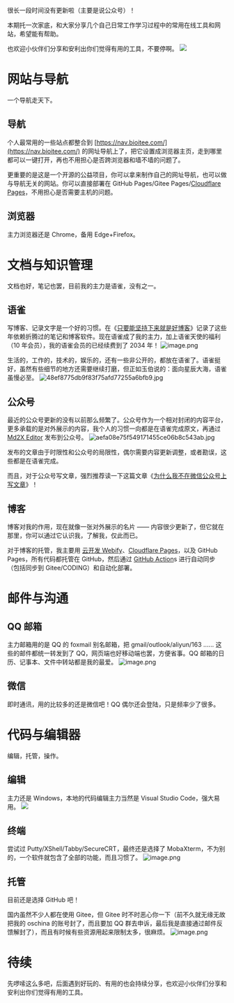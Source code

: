 很长一段时间没有更新啦（主要是说公众号）！

本期托一次家底，和大家分享几个自己日常工作学习过程中的常用在线工具和网站，希望能有帮助。

也欢迎小伙伴们分享和安利出你们觉得有用的工具，不要停啊。
![](https://cdn.nlark.com/yuque/0/2020/png/126032/1591582420203-5877fd47-1b4f-46fb-93ed-c176676bb51d.png?x-oss-process=image%2Fresize%2Cw_576%2Climit_0#from=url&id=B7oxX&originHeight=575&originWidth=576&originalType=binary&ratio=1&rotation=0&showTitle=false&status=done&style=none&title=)

# 网站与导航

一个导航走天下。

## 导航

个人最常用的一些站点都整合到 [https://nav.bioitee.com/](https://nav.bioitee.com/) 的网址导航上了，把它设置成浏览器主页，走到哪里都可以一键打开，再也不用担心是否跨浏览器和墙不墙的问题了。

更重要的是这是一个开源的公益项目，你可以拿来制作自己的网址导航，也可以做与导航无关的网站。你可以直接部署在 GitHub Pages/Gitee Pages/[Cloudflare Pages](https://pages.cloudflare.com/)，不用担心是否需要主机的问题。

## 浏览器

主力浏览器还是 Chrome，备用 Edge+Firefox。

# 文档与知识管理

文档也好，笔记也罢，目前我的主力是语雀，没有之一。

## 语雀

写博客、记录文字是一个好的习惯。在《[只要能坚持下来就是好博客](https://www.yuque.com/shenweiyan/mind/focus-on-writing?view=doc_embed)》记录了这些年依赖折腾过的笔记和博客软件。现在语雀成了我的主力，加上语雀天使的福利（10 年会员），我的语雀会员的已经续费到了 2034 年！
![image.png](https://cdn.nlark.com/yuque/0/2022/png/126032/1642660170771-679f1b64-6582-4878-88ce-a96f4d68c597.png#clientId=ud0e93cab-3edc-4&from=paste&height=867&id=uf19352bd&originHeight=867&originWidth=1036&originalType=binary&ratio=1&rotation=0&showTitle=false&size=140139&status=done&style=none&taskId=u6aebf5ba-894e-4a28-a632-cb0c4639116&title=&width=1036)

生活的，工作的，技术的，娱乐的，还有一些非公开的，都放在语雀了。语雀挺好，虽然有些细节的地方还需要继续打磨，但正如玉伯说的：面向星辰大海，语雀虽慢必至。
![48ef8775db9f83f75afd77255a6bfb9.jpg](https://cdn.nlark.com/yuque/0/2022/jpeg/126032/1642656989143-cf651022-66e5-48fe-806a-2e7533738eaa.jpeg#clientId=ua1f5fe51-3edd-4&from=paste&height=1055&id=u1f801c8f&originHeight=1055&originWidth=1080&originalType=binary&ratio=1&rotation=0&showTitle=false&size=84292&status=done&style=none&taskId=u36c4950f-6304-406f-bb44-45c60cf5167&title=&width=1080)

## 公众号

最近的公众号更新的没有以前那么频繁了。公众号作为一个相对封闭的内容平台，更多承载的是对外展示的内容，我个人的习惯一向都是在语雀完成原文，再通过 [Md2X Editor](https://mdx.bioitee.com/) 发布到公众号。
![aefa08e75f549171455ce06b8c543ab.jpg](https://cdn.nlark.com/yuque/0/2022/jpeg/126032/1642660411112-34f4d360-f7a7-434b-bc4c-d4e441b4d790.jpeg#clientId=ud0e93cab-3edc-4&from=paste&height=1137&id=u72645f53&originHeight=1137&originWidth=1080&originalType=binary&ratio=1&rotation=0&showTitle=false&size=80313&status=done&style=none&taskId=uf089ab19-6866-474b-b1e7-efe96d2e09c&title=&width=1080)

发布的文章由于时限性和公众号的局限性，偶尔需要内容更新调整，或者勘误，这些都是在语雀完成。

而且，对于公众号写文章，强烈推荐读一下这篇文章《[为什么我不在微信公众号上写文章](https://www.yuque.com/shenweiyan/articles/qw325a?view=doc_embed)》！

## 博客

博客对我的作用，现在就像一张对外展示的名片 —— 内容很少更新了，但它就在那里，你可以通过它认识我，了解我，仅此而已。

对于博客的托管，我主要用 [云开发 Webify](https://webify.cloudbase.net/)、[Cloudflare Pages](https://pages.cloudflare.com/)，以及 GitHub Pages，所有代码都托管在 GitHub，然后通过 [GitHub Action](https://github.com/actions)s 进行自动同步（包括同步到 Gitee/CODING）和自动化部署。

# 邮件与沟通

## QQ 邮箱

主力邮箱用的是 QQ 的 foxmail 别名邮箱，把 gmail/outlook/aliyun/163 ...... 这些的邮件都统一转发到了 QQ，网页端也好移动端也罢，方便省事。QQ 邮箱的日历、记事本、文件中转站都是我的最爱。
![image.png](https://cdn.nlark.com/yuque/0/2022/png/126032/1642659641657-30cf9c29-191c-4ec2-b1a1-9ddec97a2132.png#clientId=ua1f5fe51-3edd-4&from=paste&height=747&id=u40d32398&originHeight=747&originWidth=1305&originalType=binary&ratio=1&rotation=0&showTitle=false&size=84910&status=done&style=none&taskId=u8a8fe720-dbf4-41d6-a58d-33afc6871df&title=&width=1305)

## 微信

即时通讯，用的比较多的还是微信吧！QQ 偶尔还会登陆，只是频率少了很多。

# 代码与编辑器

编辑，托管，操作。

## 编辑

主力还是 Windows，本地的代码编辑主力当然是 Visual Studio Code，强大易用。
![](https://cdn.nlark.com/yuque/0/2022/png/126032/1642658882353-368d854d-371f-4d00-a95b-5a7027464b63.png#clientId=ua1f5fe51-3edd-4&from=paste&id=uaee56dfc&originHeight=1071&originWidth=1361&originalType=url&ratio=1&rotation=0&showTitle=false&status=done&style=none&taskId=u1b52aee7-127b-4ccf-a768-9e90678d4c8&title=)

## 终端

尝试过 Putty/XShell/Tabby/SecureCRT，最终还是选择了 MobaXterm，不为别的，一个软件就包含了全部的功能，而且习惯了。
![image.png](https://cdn.nlark.com/yuque/0/2022/png/126032/1642659153584-824529a8-ef92-4fda-bb5e-c8a9a99a8425.png#clientId=ua1f5fe51-3edd-4&from=paste&height=477&id=u5bbb47f6&originHeight=477&originWidth=824&originalType=binary&ratio=1&rotation=0&showTitle=false&size=70887&status=done&style=none&taskId=ua77cc59c-0648-4237-ae60-d0a10038193&title=&width=824)

## 托管

目前还是选择 GitHub 吧！

国内虽然不少人都在使用 Gitee，但 Gitee 时不时恶心你一下（前不久就无缘无故把我的 oschina 的账号封了，而且要加 QQ 群去申诉，最后我是直接通过邮件反馈解封了），而且有时候有些资源用起来限制太多，很麻烦。
![image.png](https://cdn.nlark.com/yuque/0/2022/png/126032/1648863740157-e0162334-7ff9-4e03-9a04-feb3257f714b.png#clientId=u66467241-1129-4&from=paste&height=863&id=u9af19813&originHeight=863&originWidth=1123&originalType=binary&ratio=1&rotation=0&showTitle=false&size=171418&status=done&style=none&taskId=u29989e92-55bf-4117-9694-171a5f163cd&title=&width=1123)

# 待续

先啰嗦这么多吧，后面遇到好玩的、有用的也会持续分享，也欢迎小伙伴们分享和安利出你们觉得有用的工具。
